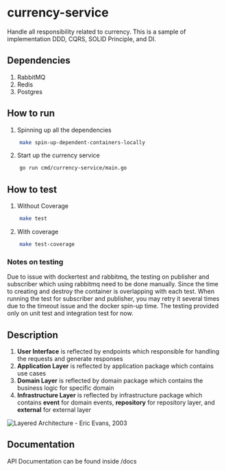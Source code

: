 # currency-service
Handle all responsibility related to currency. This is a sample of implementation DDD, CQRS, SOLID Principle, and DI. 

## Dependencies
1. RabbitMQ
2. Redis
3. Postgres

## How to run
1. Spinning up all the dependencies
```bash
    make spin-up-dependent-containers-locally
```
2. Start up the currency service
```bash
    go run cmd/currency-service/main.go
```

## How to test
1. Without Coverage
```bash
    make test
```
2. With coverage
```bash
    make test-coverage
```

### Notes on testing
Due to issue with dockertest and rabbitmq, the testing on publisher and subscriber which using rabbitmq need to be done manually. Since the time to creating and destroy the container is overlapping with each test. When running the test for subscriber and publisher, you may retry it several times due to the timeout issue and the docker spin-up time.
The testing provided only on unit test and integration test for now.

## Description
1. **User Interface** is reflected by endpoints which responsible for handling the requests and generate responses
2. **Application Layer** is reflected by application package which contains use cases
3. **Domain Layer** is reflected by domain package which contains the business logic for specific domain
4. **Infrastructure Layer** is reflected by infrastructure package which contains **event** for domain events, **repository** for repository layer, and **external** for external layer

![Layered Architecture - Eric Evans, 2003](https://github.com/angryronald/currency-service/docs/blob/main/DDD-Layered-Architecture.jpg)

## Documentation
API Documentation can be found inside /docs